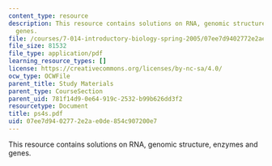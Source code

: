 ```yaml
---
content_type: resource
description: This resource contains solutions on RNA, genomic structure, enzymes and
  genes.
file: /courses/7-014-introductory-biology-spring-2005/07ee7d9402772e2ae0de854c907200e7_ps4s.pdf
file_size: 81532
file_type: application/pdf
learning_resource_types: []
license: https://creativecommons.org/licenses/by-nc-sa/4.0/
ocw_type: OCWFile
parent_title: Study Materials
parent_type: CourseSection
parent_uid: 781f14d9-0e64-919c-2532-b99b626dd3f2
resourcetype: Document
title: ps4s.pdf
uid: 07ee7d94-0277-2e2a-e0de-854c907200e7
---
```

This resource contains solutions on RNA, genomic structure, enzymes and genes.